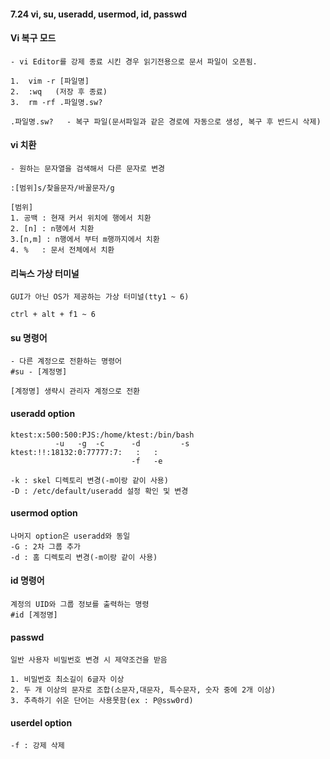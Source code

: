 #### 7.24 vi, su, useradd, usermod, id, passwd

#### Vi 복구 모드

```
- vi Editor를 강제 종료 시킨 경우 읽기전용으로 문서 파일이 오픈됨. 

1.  vim -r [파일명]
2.  :wq   (저장 후 종료)
3.  rm -rf .파일명.sw?

.파일명.sw?   - 복구 파일(문서파일과 같은 경로에 자동으로 생성, 복구 후 반드시 삭제) 
```

#### vi 치환

```
- 원하는 문자열을 검색해서 다른 문자로 변경

:[범위]s/찾을문자/바꿀문자/g

[범위]
1. 공백 : 현재 커서 위치에 행에서 치환
2. [n] : n행에서 치환
3.[n,m] : n행에서 부터 m행까지에서 치환
4. %   : 문서 전체에서 치환
```

#### 리눅스 가상 터미널

```
GUI가 아닌 OS가 제공하는 가상 터미널(tty1 ~ 6)

ctrl + alt + f1 ~ 6
```

#### su 명령어

```
- 다른 계정으로 전환하는 명령어
#su - [계정명]

[계정명] 생략시 관리자 계정으로 전환
```

#### useradd option

```
ktest:x:500:500:PJS:/home/ktest:/bin/bash
          -u   -g  -c      -d         -s
ktest:!!:18132:0:77777:7:   :   :  
                           -f   -e

-k : skel 디렉토리 변경(-m이랑 같이 사용)
-D : /etc/default/useradd 설정 확인 및 변경 
```

#### usermod option

```
나머지 option은 useradd와 동일
-G : 2차 그룹 추가 
-d : 홈 디렉토리 변경(-m이랑 같이 사용) 
```

#### id 명령어

```
계정의 UID와 그룹 정보를 출력하는 명령
#id [계정명]
```

#### passwd

```
일반 사용자 비밀번호 변경 시 제약조건을 받음

1. 비밀번호 최소길이 6글자 이상
2. 두 개 이상의 문자로 조합(소문자,대문자, 특수문자, 숫자 중에 2개 이상) 
3. 추측하기 쉬운 단어는 사용못함(ex : P@ssw0rd)
```

#### userdel option

```
-f : 강제 삭제 
```

